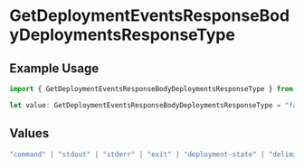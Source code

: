 # GetDeploymentEventsResponseBodyDeploymentsResponseType

## Example Usage

```typescript
import { GetDeploymentEventsResponseBodyDeploymentsResponseType } from "@vercel/sdk/models/operations";

let value: GetDeploymentEventsResponseBodyDeploymentsResponseType = "fatal";
```

## Values

```typescript
"command" | "stdout" | "stderr" | "exit" | "deployment-state" | "delimiter" | "middleware" | "middleware-invocation" | "edge-function-invocation" | "fatal"
```